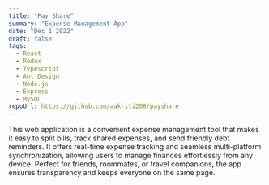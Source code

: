 ```yaml
---
title: "Pay Share"
summary: "Expense Management App"
date: "Dec 1 2022"
draft: false
tags:
  - React
  - Redux
  - Typescript
  - Ant Design
  - Node.js
  - Express
  - MySQL
repoUrl: https://github.com/aakriti208/payshare
---
```


This web application is a convenient expense management tool that makes it easy to split bills, track shared expenses, and send friendly debt reminders. It offers real-time expense tracking and seamless multi-platform synchronization, allowing users to manage finances effortlessly from any device. Perfect for friends, roommates, or travel companions, the app ensures transparency and keeps everyone on the same page.
